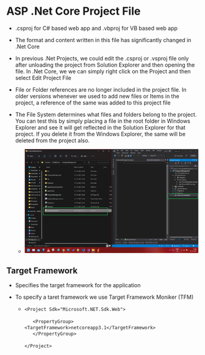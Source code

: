 # ASP .Net Core Project File

- .csproj for C# based web app and .vbproj for VB based web app
- The format and content written in this file has significantly changed in .Net Core
- In previous .Net Projects, we could edit the .csproj or .vsproj file only after unloading the project from Solution Explorer and then opening the file. In .Net Core, we we can simply right click on the Project and then select Edit Project File
- File or Folder references are no longer included in the project file. In older versions whenever we used to add new files or Items in the project, a reference of the same was added to this project file
- The File System determines what files and folders belong to the project. You can test this by simply placing a file in the root folder in Windows Explorer and see it will get reflected in the Solution Explorer for that project. If you delete it from the Windows Explorer, the same will be deleted from the project also.

  - ![check](./images/2.png)

## Target Framework

- Specifies the target framework for the application
- To specify a taret framework we use Target Framework Moniker (TFM)

  - ```EmployeeManagement.csproj
    <Project Sdk="Microsoft.NET.Sdk.Web">

       <PropertyGroup>
    <TargetFramework>netcoreapp3.1</TargetFramework>
       </PropertyGroup>

    </Project>

    ```
